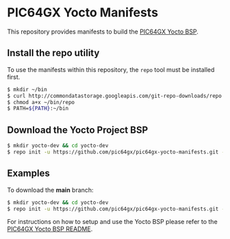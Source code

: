 # PIC64GX Yocto Manifests

This repository provides manifests to build the [PIC64GX Yocto BSP](https://github.com/pic64gx/meta-pic64gx-yocto-bsp/tree/pic64gx).

## Install the repo utility

To use the manifests within this repository, the `repo` tool must be installed first.

```bash
$ mkdir ~/bin
$ curl http://commondatastorage.googleapis.com/git-repo-downloads/repo  > ~/bin/repo
$ chmod a+x ~/bin/repo
$ PATH=${PATH}:~/bin
```

## Download the Yocto Project BSP

```bash
$ mkdir yocto-dev && cd yocto-dev
$ repo init -u https://github.com/pic64gx/pic64gx-yocto-manifests.git -b <branch name> -m default.xml
```

## Examples

To download the **main** branch:

```bash
$ mkdir yocto-dev && cd yocto-dev
$ repo init -u https://github.com/pic64gx/pic64gx-yocto-manifests.git -b main -m default.xml
```

For instructions on how to setup and use the Yocto BSP please refer to the [PIC64GX Yocto BSP README](https://github.com/pic64gx/meta-pic64gx-yocto-bsp/blob/pic64gx/README.md).